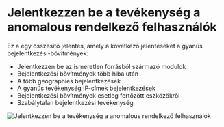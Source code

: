 <properties
    pageTitle="Jelentkezzen be a tevékenység a anomalous rendelkező felhasználók"
    description="A jelentés, amely jelzi, hogy az összes felhasználói fiókokat, amelynek anomalous jelentkezzen be a tevékenység azonosították."
    services="active-directory"
    documentationCenter=""
    authors="SSalahAhmed"
    manager="gchander"
    editor=""/>

<tags
    ms.service="active-directory"
    ms.workload="identity"
    ms.tgt_pltfrm="na"
    ms.devlang="na"
    ms.topic="article"
    ms.date="03/04/2016"
    ms.author="saah;kenhoff"/>

# <a name="users-with-anomalous-sign-in-activity"></a>Jelentkezzen be a tevékenység a anomalous rendelkező felhasználók
Ez a egy összesítő jelentés, amely a következő jelentéseket a gyanús bejelentkezési-bővítmények:

<ul><li>Jelentkezzen be az ismeretlen forrásból származó modulok</li>
<li>Bejelentkezési bővítmények több hiba után</li>
<li>A több geographies bejelentkezések</li>
<li>A gyanús tevékenység IP-címek bejelentkezések</li>
<li>Bejelentkezési bővítmények esetleg fertőzött eszközökről</li>
<li>Szabálytalan bejelentkezési tevékenység</li>
</ul>


![Jelentkezzen be a tevékenység a anomalous rendelkező felhasználók](./media/active-directory-reporting-users-with-anomalous-sign-in-activity/usersWithAnomalousSignInActivity.PNG)
